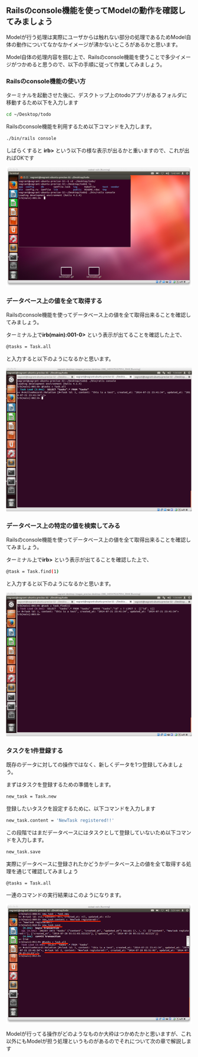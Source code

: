 ## Railsのconsole機能を使ってModelの動作を確認してみましょう

Modelが行う処理は実際にユーザからは触れない部分の処理であるためModel自体の動作についてなかなかイメージが沸かないところがあるかと思います。

Model自体の処理内容を掴む上で、Railsのconsole機能を使うことで多少イメージがつかめると思うので、以下の手順に従って作業してみましょう。

### Railsのconsole機能の使い方

ターミナルを起動させた後に、デスクトップ上のtodoアプリがあるフォルダに移動するため以下を入力します

```sh
cd ~/Desktop/todo
```

Railsのconsole機能を利用するため以下コマンドを入力します。

```sh
./bin/rails console
```

しばらくすると **irb>** という以下の様な表示が出るかと重いますので、これが出ればOKです

![](../image/shot-2014-07-28-14.42.28.png)

### データベース上の値を全て取得する

Railsのconsole機能を使ってデータベース上の値を全て取得出来ることを確認してみましょう。

ターミナル上で**irb(main):001-0>** という表示が出てることを確認した上で、

```sh
@tasks = Task.all
```

と入力すると以下のようになるかと思います。

![](../image/shot-2014-07-31-10.54.37.png)


### データベース上の特定の値を検索してみる

Railsのconsole機能を使ってデータベース上の値を全て取得出来ることを確認してみましょう。

ターミナル上で**irb>** という表示が出てることを確認した上で、

```sh
@task = Task.find(1)
```

と入力すると以下のようになるかと思います。

![](../image/shot-2014-07-31-10.54.54.png)

### タスクを1件登録する

既存のデータに対しての操作ではなく、新しくデータを1つ登録してみましょう。

まずはタスクを登録するための準備をします。

```sh
new_task = Task.new
```

登録したいタスクを設定するために、以下コマンドを入力します

```sh
new_task.content = 'NewTask registered!!'
```

この段階ではまだデータベースにはタスクとして登録していないため以下コマンドを入力します。

```sh
new_task.save
```

実際にデータベースに登録されたかどうかデータベース上の値を全て取得する処理を通じて確認してみましょう

```sh
@tasks = Task.all
```

一連のコマンドの実行結果はこのようになります。

![](../image/shot-2014-07-28-14-53.png)


Modelが行ってる操作がどのようなものか大枠はつかめたかと思いますが、これ以外にもModelが担う処理というものがあるのでそれについて次の章で解説します
